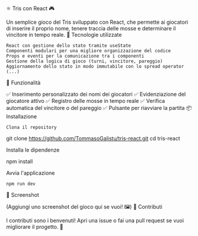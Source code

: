 ⚛️ Tris con React 🎮

Un semplice gioco del Tris sviluppato con React, che permette ai giocatori di inserire il proprio nome, tenere traccia delle mosse e determinare il vincitore in tempo reale.
🚀 Tecnologie utilizzate

    React con gestione dello stato tramite useState
    Componenti modulari per una migliore organizzazione del codice
    Props e eventi per la comunicazione tra i componenti
    Gestione della logica di gioco (turni, vincitore, pareggio)
    Aggiornamento dello stato in modo immutabile con lo spread operator (...)

🎲 Funzionalità

✅ Inserimento personalizzato dei nomi dei giocatori
✅ Evidenziazione del giocatore attivo
✅ Registro delle mosse in tempo reale
✅ Verifica automatica del vincitore o del pareggio
✅ Pulsante per riavviare la partita
📦 Installazione

    Clona il repository

git clone https://github.com/TommasoGalistu/tris-react.git
cd tris-react

Installa le dipendenze

npm install

Avvia l'applicazione

    npm run dev

📌 Screenshot

(Aggiungi uno screenshot del gioco qui se vuoi! 🖼️)
🤝 Contributi

I contributi sono i benvenuti! Apri una issue o fai una pull request se vuoi migliorare il progetto. 🚀